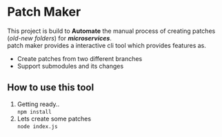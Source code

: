 # Patch Maker

This project is build to **Automate** the manual process of creating patches (*old-new folders*) for ***microservices***.  
patch maker provides a interactive cli tool which provides features as. 
- Create patches from two different branches
- Support submodules and its changes

## How to use this tool

1. Getting ready..  
    `npm install`
2. Lets create some patches  
    `node index.js`
